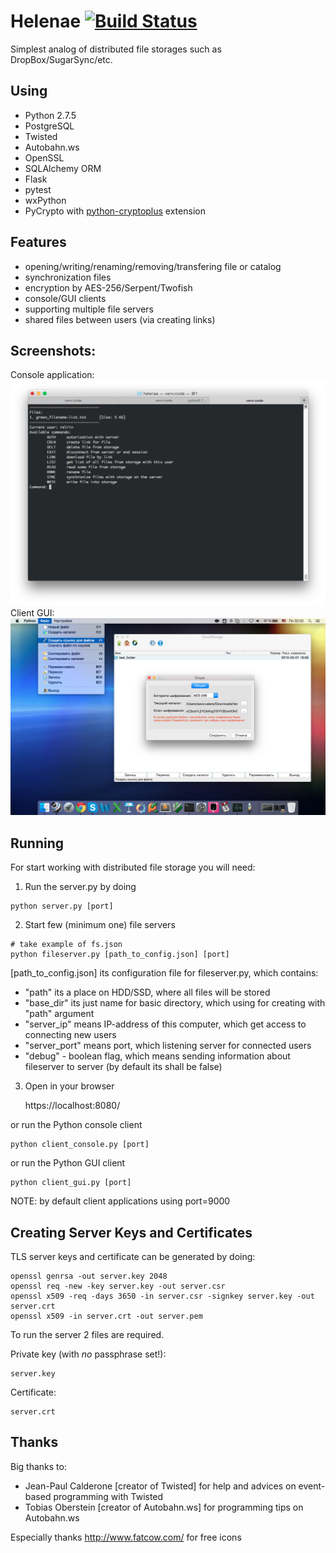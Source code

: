 Helenae	[![Build Status](https://travis-ci.org/Relrin/Helenae.svg)](https://travis-ci.org/Relrin/Helenae)
=======

Simplest analog of distributed file storages such as DropBox/SugarSync/etc.

Using
-------
- Python 2.7.5
- PostgreSQL
- Twisted
- Autobahn.ws
- OpenSSL
- SQLAlchemy ORM
- Flask
- pytest
- wxPython
- PyCrypto with [python-cryptoplus](https://github.com/doegox/python-cryptoplus) extension

Features
-------
- opening/writing/renaming/removing/transfering file or catalog
- synchronization files
- encryption by AES-256/Serpent/Twofish
- console/GUI clients
- supporting multiple file servers
- shared files between users (via creating links)

Screenshots:
-------
Console application:  
    ![alt text](https://raw.githubusercontent.com/Relrin/Helenae/master/screenshots/client_console.png)
Client GUI:  
    ![alt text](https://raw.githubusercontent.com/Relrin/Helenae/master/screenshots/client_gui.png)

Running
-------

For start working with distributed file storage you will need:  
1) Run the server.py by doing
```
python server.py [port]
```    
2) Start few (minimum one) file servers
```
# take example of fs.json
python fileserver.py [path_to_config.json] [port]
```
[path_to_config.json] its configuration file for fileserver.py, which contains:
- "path" its a place on HDD/SSD, where all files will be stored
- "base_dir" its just name for basic directory, which using for creating with "path" argument 
- "server_ip" means IP-address of this computer, which get access to connecting new users
- "server_port" means port, which listening server for connected users 
- "debug" - boolean flag, which means sending information about fileserver to server (by default its shall be false)

3) Open in your browser

    https://localhost:8080/

or run the Python console client
```
python client_console.py [port]
```
or run the Python GUI client
```
python client_gui.py [port]
```    
NOTE: by default client applications using port=9000

Creating Server Keys and Certificates
-------------------------------------

TLS server keys and certificate can be generated by doing:
```
openssl genrsa -out server.key 2048
openssl req -new -key server.key -out server.csr
openssl x509 -req -days 3650 -in server.csr -signkey server.key -out server.crt
openssl x509 -in server.crt -out server.pem
```
To run the server 2 files are required.

Private key (with *no* passphrase set!):
```
server.key
```
Certificate:
```
server.crt
```
Thanks
-------------------------------------

Big thanks to:
- Jean-Paul Calderone [creator of Twisted] for help and advices on event-based programming with Twisted
- Tobias Oberstein [creator of Autobahn.ws] for programming tips on Autobahn.ws

Especially thanks http://www.fatcow.com/ for free icons
